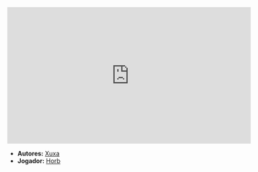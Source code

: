 <iframe width="560" height="315" src="https://www.youtube.com/embed/E_rXeXyhHyM?si=VYRfUizaioCFzGt8" title="YouTube video player" frameborder="0" allow="accelerometer; autoplay; clipboard-write; encrypted-media; gyroscope; picture-in-picture; web-share" referrerpolicy="strict-origin-when-cross-origin" allowfullscreen></iframe>

- **Autores:** [Xuxa](../Autores/Xuxa.md)
- **Jogador:** [Horb](../Jogadores/Horb.md)